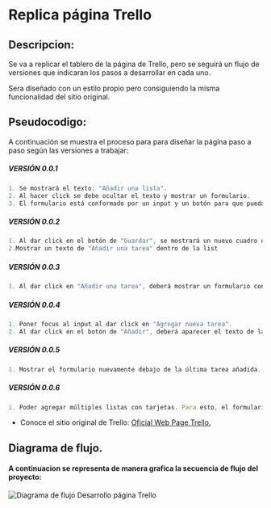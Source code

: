 # Replica página Trello

## Descripcion:
Se va a replicar el tablero de la página de Trello, pero se seguirá un flujo de versiones que indicaran los pasos a desarrollar en cada uno.

Sera diseñado con un estilo propio pero consiguiendo la misma funcionalidad del sitio original.


## Pseudocodigo:

A continuación se muestra el proceso para para diseñar la página paso a paso según las versiones a trabajar:

##### VERSIÓN 0.0.1
```javascript
1. Se mostrará el texto: "Añadir una lista".
2. Al hacer click se debe ocultar el texto y mostrar un formulario.
3. El formulario está conformado por un input y un botón para que pueda añadir tareas a tu lista.
```

##### VERSIÓN 0.0.2
```javascript
1. Al dar click en el botón de "Guardar", se mostrará un nuevo cuadro donde estará el nombre de la lista agregada.
2.Mostrar un texto de "Añadir una tarea" dentro de la list
```

##### VERSIÓN 0.0.3
```javascript
1. Al dar click en "Añadir una tarea", deberá mostrar un formulario con un textarea y un botón que diga "Añadir".
```

##### VERSIÓN 0.0.4
```javascript
1. Poner focus al input al dar click en "Agregar nueva tarea".
2. Al dar click en el botón de "Añadir", deberá aparecer el texto de la tarea debajo del título de la lista.
```

##### VERSIÓN 0.0.5
```javascript
1. Mostrar el formulario nuevamente debajo de la última tarea añadida.
```

##### VERSIÓN 0.0.6
```javascript
1. Poder agregar múltiples listas con tarjetas. Para esto, el formulario de "Añadir una lista" debe aparecer a la derecha de la lista anteriormente creada.
```

* Conoce el sitio original de Trello: [ Oficial Web Page Trello.](https://trello.com/)


## Diagrama de flujo.

#### A continuacion se representa de manera grafica la secuencia de flujo del proyecto:

![Diagrama de flujo Desarrollo página Trello](assets/img/Diagrama-flujo-trello.png)
